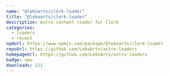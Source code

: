 ```yaml
---
name: "@lekoarts/clerk-loader"
title: "@lekoarts/clerk-loader"
description: Astro content loader for Clerk
categories:
  - loaders
  - recent
npmUrl: https://www.npmjs.com/package/@lekoarts/clerk-loader
repoUrl: https://github.com/LekoArts/astro-loaders
homepageUrl: https://github.com/LekoArts/astro-loaders
badge: new
downloads: 121
---
```

